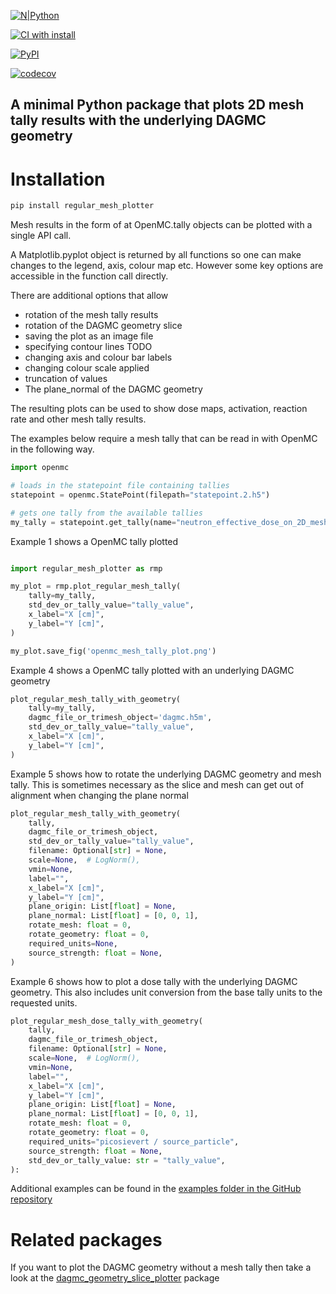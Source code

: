 [![N|Python](https://www.python.org/static/community_logos/python-powered-w-100x40.png)](https://www.python.org)

[![CI with install](https://github.com/fusion-energy/regular_mesh_plotter/actions/workflows/ci_with_install.yml/badge.svg?branch=develop)](https://github.com/fusion-energy/regular_mesh_plotter/actions/workflows/ci_with_install.yml)

[![PyPI](https://img.shields.io/pypi/v/regular-mesh-plotter?color=brightgreen&label=pypi&logo=grebrightgreenen&logoColor=green)](https://pypi.org/project/regular-mesh-plotter/)

[![codecov](https://codecov.io/gh/fusion-energy/regular_mesh_plotter/branch/main/graph/badge.svg)](https://codecov.io/gh/fusion-energy/regular_mesh_plotter)

## A minimal Python package that plots 2D mesh tally results with the underlying DAGMC geometry

# Installation

```bash
pip install regular_mesh_plotter
```

Mesh results in the form of at OpenMC.tally objects can be plotted with a single API call.

A Matplotlib.pyplot object is returned by all functions so one can make changes
to the legend, axis, colour map etc. However some key options are accessible
in the function call directly.

There are additional options that allow

- rotation of the mesh tally results
- rotation of the DAGMC geometry slice
- saving the plot as an image file
- specifying contour lines TODO
- changing axis and colour bar labels
- changing colour scale applied
- truncation of values
- The plane_normal of the DAGMC geometry

The resulting plots can be used to show dose maps, activation, reaction rate
and other mesh tally results.

The examples below require a mesh tally that can be read in with OpenMC in the following way.

```python
import openmc

# loads in the statepoint file containing tallies
statepoint = openmc.StatePoint(filepath="statepoint.2.h5")

# gets one tally from the available tallies
my_tally = statepoint.get_tally(name="neutron_effective_dose_on_2D_mesh_xy")
```

Example 1 shows a OpenMC tally plotted
```python

import regular_mesh_plotter as rmp

my_plot = rmp.plot_regular_mesh_tally(
    tally=my_tally,
    std_dev_or_tally_value="tally_value",
    x_label="X [cm]",
    y_label="Y [cm]",
)

my_plot.save_fig('openmc_mesh_tally_plot.png')
```

Example 4 shows a OpenMC tally plotted with an underlying DAGMC geometry
```python
plot_regular_mesh_tally_with_geometry(
    tally=my_tally,
    dagmc_file_or_trimesh_object='dagmc.h5m',
    std_dev_or_tally_value="tally_value",
    x_label="X [cm]",
    y_label="Y [cm]",
)
```

Example 5 shows how to rotate the underlying DAGMC geometry and mesh tally.
This is sometimes necessary as the slice and mesh can get out of alignment
when changing the plane normal
```python
plot_regular_mesh_tally_with_geometry(
    tally,
    dagmc_file_or_trimesh_object,
    std_dev_or_tally_value="tally_value",
    filename: Optional[str] = None,
    scale=None,  # LogNorm(),
    vmin=None,
    label="",
    x_label="X [cm]",
    y_label="Y [cm]",
    plane_origin: List[float] = None,
    plane_normal: List[float] = [0, 0, 1],
    rotate_mesh: float = 0,
    rotate_geometry: float = 0,
    required_units=None,
    source_strength: float = None,
)
```

Example 6 shows how to plot a dose tally with the underlying DAGMC geometry.
This also includes unit conversion from the base tally units to the requested
units.
```python
plot_regular_mesh_dose_tally_with_geometry(
    tally,
    dagmc_file_or_trimesh_object,
    filename: Optional[str] = None,
    scale=None,  # LogNorm(),
    vmin=None,
    label="",
    x_label="X [cm]",
    y_label="Y [cm]",
    plane_origin: List[float] = None,
    plane_normal: List[float] = [0, 0, 1],
    rotate_mesh: float = 0,
    rotate_geometry: float = 0,
    required_units="picosievert / source_particle",
    source_strength: float = None,
    std_dev_or_tally_value: str = "tally_value",
):
```

Additional examples can be found in the [examples folder in the GitHub repository](https://github.com/fusion-energy/regular_mesh_plotter/tree/main/examples)

# Related packages

If you want to plot the DAGMC geometry without a mesh tally then take a look at
the [dagmc_geometry_slice_plotter](https://github.com/fusion-energy/dagmc_geometry_slice_plotter) package
